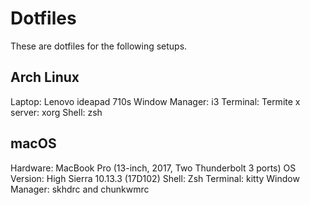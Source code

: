 # Dotfiles

These are  dotfiles for the following setups.

## Arch Linux

Laptop: Lenovo ideapad 710s
Window Manager: i3
Terminal: Termite
x server: xorg
Shell: zsh

## macOS 

Hardware: MacBook Pro (13-inch, 2017, Two Thunderbolt 3 ports)
OS Version: High Sierra 10.13.3 (17D102)
Shell: Zsh
Terminal: kitty
Window Manager: skhdrc and chunkwmrc 
